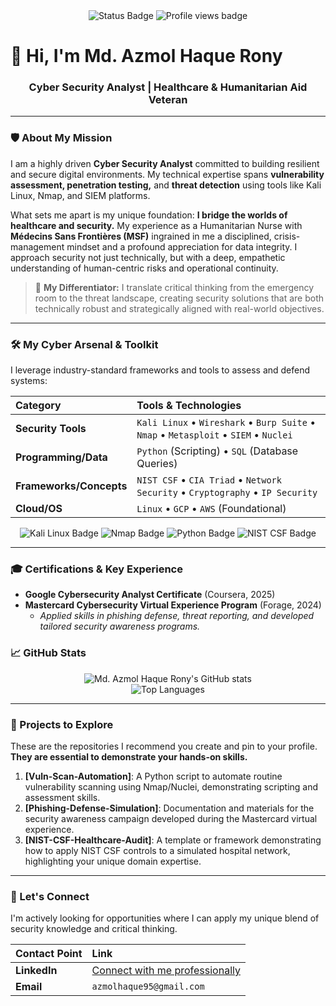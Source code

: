<div align="center">
  <img src="https://img.shields.io/badge/Status-Actively%20Building-blue?style=for-the-badge&logo=github&logoColor=white" alt="Status Badge">
  <img src="https://komarev.com/ghpvc/?username=azmolhaque&color=blue" alt="Profile views badge"/>
</div>

# 👋 Hi, I'm Md. Azmol Haque Rony

<h3 align="center">Cyber Security Analyst | Healthcare & Humanitarian Aid Veteran</h3>

---

### 🛡️ About My Mission

I am a highly driven **Cyber Security Analyst** committed to building resilient and secure digital environments. My technical expertise spans **vulnerability assessment, penetration testing,** and **threat detection** using tools like Kali Linux, Nmap, and SIEM platforms.

What sets me apart is my unique foundation: **I bridge the worlds of healthcare and security.** My experience as a Humanitarian Nurse with **Médecins Sans Frontières (MSF)** ingrained in me a disciplined, crisis-management mindset and a profound appreciation for data integrity. I approach security not just technically, but with a deep, empathetic understanding of human-centric risks and operational continuity.

> 🔑 **My Differentiator:** I translate critical thinking from the emergency room to the threat landscape, creating security solutions that are both technically robust and strategically aligned with real-world objectives.

---

### 🛠️ My Cyber Arsenal & Toolkit

I leverage industry-standard frameworks and tools to assess and defend systems:

| Category | Tools & Technologies |
| :--- | :--- |
| **Security Tools** | `Kali Linux` • `Wireshark` • `Burp Suite` • `Nmap` • `Metasploit` • `SIEM` • `Nuclei` |
| **Programming/Data**| `Python` (Scripting) • `SQL` (Database Queries) |
| **Frameworks/Concepts**| `NIST CSF` • `CIA Triad` • `Network Security` • `Cryptography` • `IP Security` |
| **Cloud/OS** | `Linux` • `GCP` • `AWS` (Foundational) |

<p align="center">
  <img src="https://img.shields.io/badge/Kali%20Linux-5C4217?style=flat&logo=kali-linux&logoColor=white" alt="Kali Linux Badge">
  <img src="https://img.shields.io/badge/Nmap-8C2A2D?style=flat&logo=nmap&logoColor=white" alt="Nmap Badge">
  <img src="https://img.shields.io/badge/Python-3776AB?style=flat&logo=python&logoColor=white" alt="Python Badge">
  <img src="https://img.shields.io/badge/NIST%20CSF-005B99?style=flat&logo=nixos&logoColor=white" alt="NIST CSF Badge">
</p>

---

### 🎓 Certifications & Key Experience

- **Google Cybersecurity Analyst Certificate** (Coursera, 2025)
- **Mastercard Cybersecurity Virtual Experience Program** (Forage, 2024)
  - *Applied skills in phishing defense, threat reporting, and developed tailored security awareness programs.*

### 📈 GitHub Stats

<p align="center">
  <img src="https://github-readme-stats.vercel.app/api?username=azmolhaque&show_icons=true&theme=dark" alt="Md. Azmol Haque Rony's GitHub stats">
  <br>
  <img src="https://github-readme-stats.vercel.app/api/top-langs/?username=azmolhaque&layout=compact&theme=dark" alt="Top Languages">
</p>

---

### 🚀 Projects to Explore

These are the repositories I recommend you create and pin to your profile. **They are essential to demonstrate your hands-on skills.**

1.  **[Vuln-Scan-Automation]**: A Python script to automate routine vulnerability scanning using Nmap/Nuclei, demonstrating scripting and assessment skills.
2.  **[Phishing-Defense-Simulation]**: Documentation and materials for the security awareness campaign developed during the Mastercard virtual experience.
3.  **[NIST-CSF-Healthcare-Audit]**: A template or framework demonstrating how to apply NIST CSF controls to a simulated hospital network, highlighting your unique domain expertise.

---

### 🤝 Let's Connect

I'm actively looking for opportunities where I can apply my unique blend of security knowledge and critical thinking.

| Contact Point | Link |
| :--- | :--- |
| **LinkedIn** | [Connect with me professionally](https://www.linkedin.com/in/md-azmol-haque-rony) |
| **Email** | `azmolhaque95@gmail.com` |
